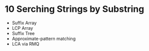 # 10 Serching Strings by Substring
 
- Suffix Array 
- LCP Array 
- Suffix Tree
- Approximate-pattern matching
- LCA via RMQ
